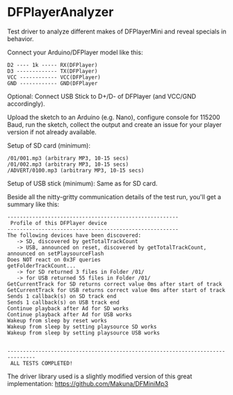 # DFPlayerAnalyzer
Test driver to analyze different makes of DFPlayerMini and reveal specials in behavior.

Connect your Arduino/DFPlayer model like this:
```
D2 ---- 1k ----- RX(DFPlayer)
D3 ------------- TX(DFPlayer)
VCC ------------ VCC(DFPlayer)
GND ------------ GND(DFPlayer
```

Optional: Connect USB Stick to D+/D- of DFPlayer (and VCC/GND accordingly).

Upload the sketch to an Arduino (e.g. Nano), configure console for 115200 Baud, run the sketch, collect the output and create an issue for your player version if not already available.

Setup of SD card (minimum):
```
/01/001.mp3 (arbitrary MP3, 10-15 secs)
/01/002.mp3 (arbitrary MP3, 10-15 secs)
/ADVERT/0100.mp3 (arbitrary MP3, 10-15 secs)
```

Setup of USB stick (minimum):
Same as for SD card.

Beside all the nitty-gritty communication details of the test run, you'll get a summary like this:
```
-------------------------------------------------------
 Profile of this DFPlayer device
-------------------------------------------------------
The following devices have been discovered:
   -> SD, discovered by getTotalTrackCount
   -> USB, announced on reset, discovered by getTotalTrackCount, announced on setPlaysourceFlash
Does NOT react on 0x3F queries
getFolderTrackCount...
   -> for SD returned 3 files in Folder /01/ 
   -> for USB returned 55 files in Folder /01/ 
GetCurrentTrack for SD returns correct value 0ms after start of track
GetCurrentTrack for USB returns correct value 0ms after start of track
Sends 1 callback(s) on SD track end
Sends 1 callback(s) on USB track end
Continue playback after Ad for SD works
Continue playback after Ad for USB works
Wakeup from sleep by reset works
Wakeup from sleep by setting playsource SD works
Wakeup from sleep by setting playsource USB works


-------------------------------------------------------------------------------
 ALL TESTS COMPLETED!
```

The driver library used is a slightly modified version of this great implementation: https://github.com/Makuna/DFMiniMp3
